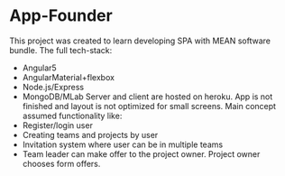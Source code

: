 # App-Founder
This project was created to learn developing SPA with MEAN software bundle.
The full tech-stack:
* Angular5
* AngularMaterial+flexbox
* Node.js/Express
* MongoDB/MLab
Server and client are hosted on heroku.
App is not finished and layout is not optimized for small screens.
Main concept assumed functionality like:
* Register/login user
* Creating teams and projects by user
* Invitation system where user can be in multiple teams
* Team leader can make offer to the project owner. Project owner chooses form offers.


